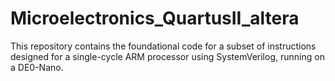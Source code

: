 # Microelectronics_QuartusII_altera
This repository contains the foundational code for a subset of instructions designed for a single-cycle ARM processor using SystemVerilog, running on a DE0-Nano.
